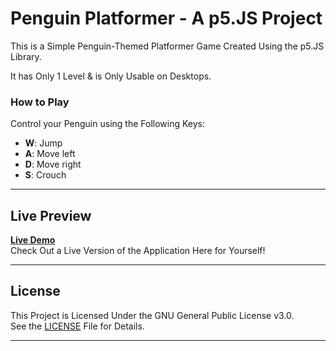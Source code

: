 # Penguin Platformer - A p5.JS Project

This is a Simple Penguin-Themed Platformer Game Created Using the p5.JS Library.

It has Only 1 Level & is Only Usable on Desktops.

### How to Play
Control your Penguin using the Following Keys:  
- **W**: Jump  
- **A**: Move left  
- **D**: Move right  
- **S**: Crouch  

---

## Live Preview

**[Live Demo](https://projects.samir.cx/platformer/?utm_source=github&utm_medium=social&utm_campaign=repo&utm_content=readme 'Platformer Live Preview')**  
Check Out a Live Version of the Application Here for Yourself!

---

## License

This Project is Licensed Under the GNU General Public License v3.0.  
See the [LICENSE](LICENSE 'License') File for Details.

---